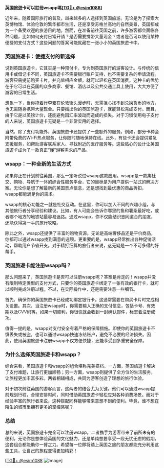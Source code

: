 **英国旅遊卡可以註冊wsapp嗎[[TG💪+ @esim1088](https://t.me/s/esim1088)]**

近年来，随着国际旅行的普及，越来越多的人选择到英国旅游。无论是为了探索大英博物馆、体验伦敦的繁华都市生活，还是享受苏格兰高地的自然美景，英国都成为一个备受欢迎的旅游目的地。然而，在准备前往英国之前，许多游客都会面临各种问题，比如如何支付日常开销？是否需要携带大量现金？或者是否可以使用某种便捷的支付方式？这些问题的答案可能就藏在一张小小的英国旅遊卡中。

### 英国旅遊卡：便捷支付的新选择

说到英国旅遊卡，它其实是一种预付卡，专为到英国旅行的游客设计。与传统的信用卡或借记卡不同，英国旅遊卡不需要银行账户支持，也不需要复杂的申请流程。游客只需提前购买卡片，并充值相应金额，就可以轻松在英国消费。这种卡的优势在于它可以在英国的众多商家、餐馆、酒店以及公共交通工具上使用，大大方便了游客的日常生活。

想象一下，当你拖着行李箱在伦敦街头漫步时，无需担心找不到兑换货币的地方，也无需随身携带大量现金。只要掏出你的英国旅遊卡，就能轻松完成支付。而且，由于它是以英镑计价，还能避免因汇率波动而造成的损失。对于习惯使用电子支付的人来说，英国旅遊卡无疑是一个非常实用的选择。

当然，除了支付功能外，英国旅遊卡还提供了一些额外的服务。例如，部分卡种会附带免费的Wi-Fi热点服务，让你随时随地保持在线。此外，有些卡还会提供紧急支援服务，如帮助游客联系家人、寻找附近的医疗服务等。这些贴心的设计让英国旅遊卡成为了一款真正“懂”游客需求的产品。

### wsapp：一种全新的生活方式

如果你正在计划前往英国，那么一定听说过wsapp这款应用。wsapp是一款集社交、购物、导航于一体的综合性服务平台，它的目标是为用户提供一站式的解决方案。无论你是想了解最新的英国景点信息，还是想找到最优惠的商品折扣，wsapp都能满足你的需求。

wsapp的核心功能之一就是社交互动。在这里，你可以加入不同的兴趣小组，与其他旅行者分享经验和建议。比如，有人可能会告诉你哪里的鱼和薯条最好吃，或者哪个地方的地铁站最容易迷路。通过wsapp，你不仅能结识志同道合的朋友，还能获得第一手的旅行攻略。

除此之外，wsapp还提供了丰富的购物资源。无论是高端奢侈品还是平价商品，你都可以通过wsapp找到满意的选项。更重要的是，wsapp经常推出各种促销活动，帮助用户节省开支。对于精打细算的旅行者来说，这无疑是一个不可多得的好帮手。

### 英国旅遊卡能注册wsapp吗？

那么问题来了，英国旅遊卡是否可以注册wsapp呢？答案是肯定的！wsapp并没有限制特定类型的支付方式，只要你的英国旅遊卡绑定了一张有效的银行卡，就可以顺利完成注册过程。不过，在实际操作中，还是需要注意一些细节。

首先，确保你的英国旅遊卡已经成功绑定银行卡。这通常需要在购买卡片时完成相关设置。其次，当注册wsapp时，你需要输入正确的支付信息，包括卡号、有效期以及CVV码等。如果一切顺利，你很快就会收到一封确认邮件，标志着注册成功。

值得一提的是，wsapp对支付安全有着严格的保障措施。即使你的英国旅遊卡不慎丢失或被盗，也可以通过wsapp快速冻结账户，避免不必要的经济损失。因此，使用英国旅遊卡注册wsapp不仅方便快捷，还能享受到多重安全保障。

### 为什么选择英国旅遊卡和wsapp？

综合来看，英国旅遊卡和wsapp的组合堪称完美搭档。一方面，英国旅遊卡解决了支付难题，让旅行更加顺畅；另一方面，wsapp则提供了全方位的生活服务，让旅程更加丰富多彩。两者相辅相成，共同为游客创造了理想的旅行体验。

对于初次前往英国的游客而言，这两者的结合尤为关键。他们可以通过wsapp提前规划行程，合理安排时间，同时借助英国旅遊卡轻松应对各种消费场景。而对于经验丰富的旅行者来说，这种搭配同样能够带来意想不到的便利。毕竟，谁不想在陌生的城市里拥有更多的掌控感呢？

### 总结

总的来说，英国旅遊卡完全可以注册wsapp，二者携手为游客带来了前所未有的便利。无论你是想体验英国的文化魅力，还是单纯想要享受一段无忧无虑的假期，这套组合都能助你一臂之力。希望每一位即将踏上英国之旅的朋友都能充分利用这些工具，让自己的旅程变得更加精彩！

[[TG💪+ @esim1088](https://t.me/s/esim1088) ![Image](https://i.postimg.cc/4NQfJmqS/Snipaste-2025-05-13-00-14-12.png)]
